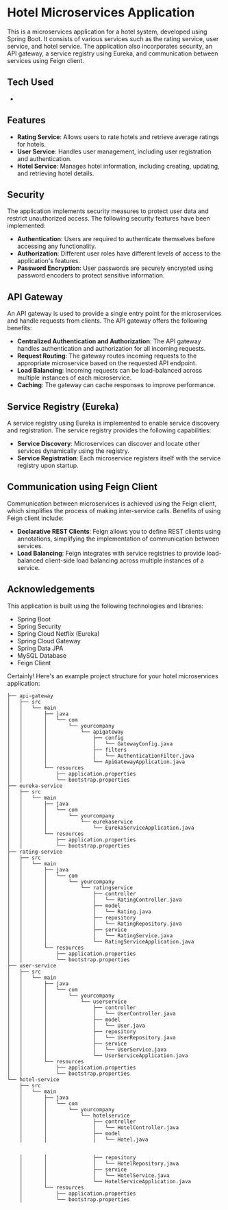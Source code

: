 # Hotel Microservices Application

This is a microservices application for a hotel system, developed using Spring Boot. It consists of various services such as the rating service, user service, and hotel service. The application also incorporates security, an API gateway, a service registry using Eureka, and communication between services using Feign client.

## Tech Used
- 

## Features

- **Rating Service**: Allows users to rate hotels and retrieve average ratings for hotels.
- **User Service**: Handles user management, including user registration and authentication.
- **Hotel Service**: Manages hotel information, including creating, updating, and retrieving hotel details.

## Security

The application implements security measures to protect user data and restrict unauthorized access. The following security features have been implemented:

- **Authentication**: Users are required to authenticate themselves before accessing any functionality.
- **Authorization**: Different user roles have different levels of access to the application's features.
- **Password Encryption**: User passwords are securely encrypted using password encoders to protect sensitive information.

## API Gateway

An API gateway is used to provide a single entry point for the microservices and handle requests from clients. The API gateway offers the following benefits:

- **Centralized Authentication and Authorization**: The API gateway handles authentication and authorization for all incoming requests.
- **Request Routing**: The gateway routes incoming requests to the appropriate microservice based on the requested API endpoint.
- **Load Balancing**: Incoming requests can be load-balanced across multiple instances of each microservice.
- **Caching**: The gateway can cache responses to improve performance.

## Service Registry (Eureka)

A service registry using Eureka is implemented to enable service discovery and registration. The service registry provides the following capabilities:

- **Service Discovery**: Microservices can discover and locate other services dynamically using the registry.
- **Service Registration**: Each microservice registers itself with the service registry upon startup.

## Communication using Feign Client

Communication between microservices is achieved using the Feign client, which simplifies the process of making inter-service calls. Benefits of using Feign client include:

- **Declarative REST Clients**: Feign allows you to define REST clients using annotations, simplifying the implementation of communication between services.
- **Load Balancing**: Feign integrates with service registries to provide load-balanced client-side load balancing across multiple instances of a service.


## Acknowledgements

This application is built using the following technologies and libraries:

- Spring Boot
- Spring Security
- Spring Cloud Netflix (Eureka)
- Spring Cloud Gateway
- Spring Data JPA
- MySQL Database
- Feign Client

Certainly! Here's an example project structure for your hotel microservices application:

```
├── api-gateway
│   ├── src
│   │   └── main
│   │       ├── java
│   │       │   └── com
│   │       │       └── yourcompany
│   │       │           └── apigateway
│   │       │               ├── config
│   │       │               │   └── GatewayConfig.java
│   │       │               ├── filters
│   │       │               │   └── AuthenticationFilter.java
│   │       │               └── ApiGatewayApplication.java
│   │       └── resources
│   │           ├── application.properties
│   │           └── bootstrap.properties
├── eureka-service
│   ├── src
│   │   └── main
│   │       ├── java
│   │       │   └── com
│   │       │       └── yourcompany
│   │       │           └── eurekaservice
│   │       │               └── EurekaServiceApplication.java
│   │       └── resources
│   │           ├── application.properties
│   │           └── bootstrap.properties
├── rating-service
│   ├── src
│   │   └── main
│   │       ├── java
│   │       │   └── com
│   │       │       └── yourcompany
│   │       │           └── ratingservice
│   │       │               ├── controller
│   │       │               │   └── RatingController.java
│   │       │               ├── model
│   │       │               │   └── Rating.java
│   │       │               ├── repository
│   │       │               │   └── RatingRepository.java
│   │       │               ├── service
│   │       │               │   └── RatingService.java
│   │       │               └── RatingServiceApplication.java
│   │       └── resources
│   │           ├── application.properties
│   │           └── bootstrap.properties
├── user-service
│   ├── src
│   │   └── main
│   │       ├── java
│   │       │   └── com
│   │       │       └── yourcompany
│   │       │           └── userservice
│   │       │               ├── controller
│   │       │               │   └── UserController.java
│   │       │               ├── model
│   │       │               │   └── User.java
│   │       │               ├── repository
│   │       │               │   └── UserRepository.java
│   │       │               ├── service
│   │       │               │   └── UserService.java
│   │       │               └── UserServiceApplication.java
│   │       └── resources
│   │           ├── application.properties
│   │           └── bootstrap.properties
└── hotel-service
    ├── src
    │   └── main
    │       ├── java
    │       │   └── com
    │       │       └── yourcompany
    │       │           └── hotelservice
    │       │               ├── controller
    │       │               │   └── HotelController.java
    │       │               ├── model
    │       │               │   └── Hotel.java


    │       │               ├── repository
    │       │               │   └── HotelRepository.java
    │       │               ├── service
    │       │               │   └── HotelService.java
    │       │               └── HotelServiceApplication.java
    │       └── resources
    │           ├── application.properties
    │           └── bootstrap.properties
```

